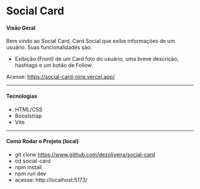 # Social Card
#### Visão Geral
Bem vindo ao Social Card, Card Social que exibe informações de um usuário.
Suas funcionalidades são:

- Exibição (Front) de um Card foto do usuário, uma breve descrição, hashtags e um botão de Follow.

Acesse: https://social-card-nine.vercel.app/

---
#### Tecnologias 
- HTML/CSS
- Booststrap
- Vite

--- 
#### Como Rodar o Projeto (local)
- git clone https://www.github.com/dezoliveira/social-card
- cd social-card
- npm install
- npm run dev
- acesse: http://localhost:5173/